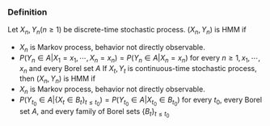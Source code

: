 ### Definition

Let $X_n, Y_n (n \geq 1)$ be discrete-time stochastic process. $(X_n,Y_n)$ is HMM if
- $X_n$ is Markov process, behavior not directly observable.
- $P(Y_n \in A | X_1=x_1,\cdots,X_n=x_n)=P(Y_n \in A|X_n=x_n)$ for every $n \geq 1, x_1,\cdots,x_n$ and every Borel set $A$
If $X_t,Y_t$ is continuous-time stochastic process, then $(X_n,Y_n)$ is HMM if
- $X_n$ is Markov process, behavior not directly observable.
- $P(Y_{t_0}\in A|\{X_t \in B_t\}_{t \leq t_0}) = P(Y_{t_0} \in A | X_{t_0} \in B_{t_0})$ for every $t_0$, every Borel set $A$, and every family of Borel sets $\{ B_t \}_{t \leq t_0}$ 

